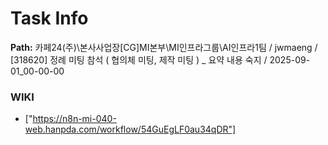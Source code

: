# Task Info

**Path:** 카페24(주)\본사사업장\[CG]MI본부\MI인프라그룹\AI인프라1팀 / jwmaeng / [318620] 정례 미팅 참석 ( 협의체 미팅, 제작 미팅 ) _ 요약 내용 숙지 / 2025-09-01_00-00-00

### WIKI
- ["https://n8n-mi-040-web.hanpda.com/workflow/54GuEgLF0au34qDR"]

